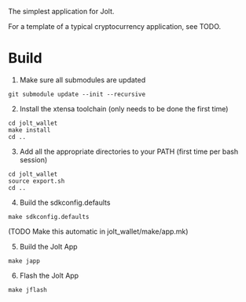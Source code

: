 The simplest application for Jolt.

For a template of a typical cryptocurrency application, see TODO.

# Build

1. Make sure all submodules are updated
```
git submodule update --init --recursive
```

2. Install the xtensa toolchain (only needs to be done the first time)
```
cd jolt_wallet
make install
cd ..
```

3. Add all the appropriate directories to your PATH (first time per bash session)
```
cd jolt_wallet
source export.sh
cd ..
```

4. Build the sdkconfig.defaults
```
make sdkconfig.defaults
```

(TODO Make this automatic in jolt_wallet/make/app.mk)

5. Build the Jolt App
```
make japp
```

6. Flash the Jolt App
```
make jflash
```
